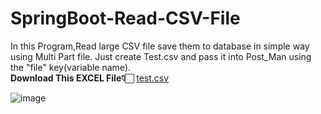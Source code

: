 # SpringBoot-Read-CSV-File

In this Program,Read large CSV file save them to database in simple way using Multi Part file.
Just create Test.csv and pass it into Post_Man using the "file" key(variable name).<br>
**Download This EXCEL File👇🏻**
[test.csv](https://github.com/user-attachments/files/15847846/test.csv)

![image](https://github.com/Debarjitmohanty/SpringBoot-Read-CSV-File/assets/91021174/9b8d897a-d54b-42e5-9ba2-ca8ed60bb57f)



